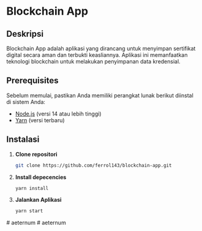 # Blockchain App

## Deskripsi
Blockchain App adalah aplikasi yang dirancang untuk menyimpan sertifikat digital secara aman dan terbukti keasliannya. Aplikasi ini memanfaatkan teknologi blockchain untuk melakukan penyimpanan data kredensial.

## Prerequisites
Sebelum memulai, pastikan Anda memiliki perangkat lunak berikut diinstal di sistem Anda:

- [Node.js](https://nodejs.org/) (versi 14 atau lebih tinggi)
- [Yarn](https://yarnpkg.com/) (versi terbaru)

## Instalasi

1. **Clone repositori**
   ```bash
   git clone https://github.com/ferrol143/blockchain-app.git
2. **Install depecencies**
   ```bash
   yarn install
3. **Jalankan Aplikasi**
   ```bash
   yarn start
#   a e t e r n u m  
 #   a e t e r n u m  
 